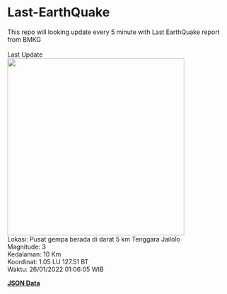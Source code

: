 # Last-EarthQuake
This repo will looking update every 5 minute with Last EarthQuake report from BMKG
<br>
<br>
Last Update
<br>
<img src="https://ews.bmkg.go.id/TEWS/data/20220126010605.mmi.jpg" width="400"/>
<br>
Lokasi: Pusat gempa berada di darat 5 km Tenggara Jailolo <br>
Magnitude: 3 <br>
Kedalaman: 10 Km <br>
Koordinat: 1.05 LU 127.51 BT <br>
Waktu: 26/01/2022 01:06:05 WIB <br>

<a href="./data/data.json">**JSON Data**</a>
